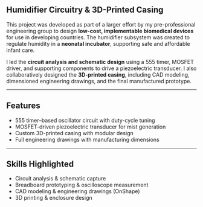## Humidifier Circuitry & 3D-Printed Casing

This project was developed as part of a larger effort by my pre-professional engineering group to design **low-cost, implementable biomedical devices** for use in developing countries. The humidifier subsystem was created to regulate humidity in a **neonatal incubator**, supporting safe and affordable infant care.

I led the **circuit analysis and schematic design** using a 555 timer, MOSFET driver, and supporting components to drive a piezoelectric transducer. I also collaboratively designed the **3D-printed casing**, including CAD modeling, dimensioned engineering drawings, and the final manufactured prototype.

---

## Features
- 555 timer–based oscillator circuit with duty-cycle tuning  
- MOSFET-driven piezoelectric transducer for mist generation  
- Custom 3D-printed casing with modular design  
- Full engineering drawings with manufacturing dimensions  

---

## Skills Highlighted
- Circuit analysis & schematic capture  
- Breadboard prototyping & oscilloscope measurement  
- CAD modeling & engineering drawings (OnShape)  
- 3D printing & enclosure design  
